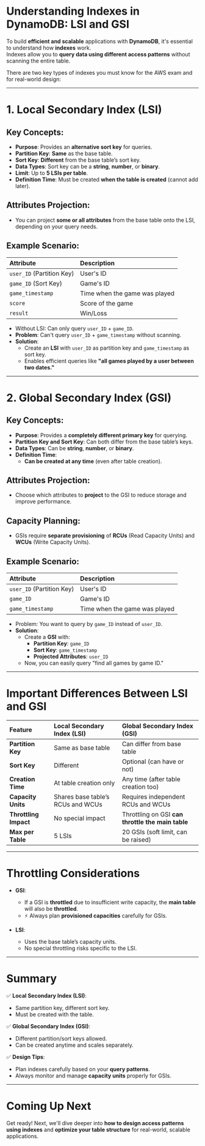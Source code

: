 # **Understanding Indexes in DynamoDB: LSI and GSI**

To build **efficient and scalable** applications with **DynamoDB**, it's essential to understand how **indexes** work.  
Indexes allow you to **query data using different access patterns** without scanning the entire table.

There are two key types of indexes you must know for the AWS exam and for real-world design:

---

# **1. Local Secondary Index (LSI)**

## **Key Concepts:**
- **Purpose**: Provides an **alternative sort key** for queries.
- **Partition Key**: **Same** as the base table.
- **Sort Key**: **Different** from the base table’s sort key.
- **Data Types**: Sort key can be a **string**, **number**, or **binary**.
- **Limit**: Up to **5 LSIs per table**.
- **Definition Time**: Must be created **when the table is created** (cannot add later).

## **Attributes Projection:**
- You can project **some or all attributes** from the base table onto the LSI, depending on your query needs.

## **Example Scenario:**

| Attribute         | Description |
|:------------------|:------------|
| `user_ID` (Partition Key) | User's ID |
| `game_ID` (Sort Key) | Game's ID |
| `game_timestamp` | Time when the game was played |
| `score` | Score of the game |
| `result` | Win/Loss |

- Without LSI: Can only query `user_ID` + `game_ID`.
- **Problem**: Can't query `user_ID` + `game_timestamp` without scanning.
- **Solution**:  
  - Create an **LSI** with `user_ID` as partition key and `game_timestamp` as sort key.
  - Enables efficient queries like **"all games played by a user between two dates."**

---

# **2. Global Secondary Index (GSI)**

## **Key Concepts:**
- **Purpose**: Provides a **completely different primary key** for querying.
- **Partition Key and Sort Key**: Can both differ from the base table’s keys.
- **Data Types**: Can be **string**, **number**, or **binary**.
- **Definition Time**:  
  - **Can be created at any time** (even after table creation).

## **Attributes Projection:**
- Choose which attributes to **project** to the GSI to reduce storage and improve performance.

## **Capacity Planning:**
- GSIs require **separate provisioning** of **RCUs** (Read Capacity Units) and **WCUs** (Write Capacity Units).

## **Example Scenario:**

| Attribute         | Description |
|:------------------|:------------|
| `user_ID` (Partition Key) | User's ID |
| `game_ID` | Game's ID |
| `game_timestamp` | Time when the game was played |

- Problem: You want to query by `game_ID` instead of `user_ID`.
- **Solution**:
  - Create a **GSI** with:
    - **Partition Key**: `game_ID`
    - **Sort Key**: `game_timestamp`
    - **Projected Attributes**: `user_ID`
  - Now, you can easily query "find all games by game ID."

---

# **Important Differences Between LSI and GSI**

| Feature | Local Secondary Index (LSI) | Global Secondary Index (GSI) |
|:--------|:-----------------------------|:-----------------------------|
| **Partition Key** | Same as base table | Can differ from base table |
| **Sort Key** | Different | Optional (can have or not) |
| **Creation Time** | At table creation only | Any time (after table creation too) |
| **Capacity Units** | Shares base table’s RCUs and WCUs | Requires independent RCUs and WCUs |
| **Throttling Impact** | No special impact | Throttling on GSI **can throttle the main table** |
| **Max per Table** | 5 LSIs | 20 GSIs (soft limit, can be raised) |

---

# **Throttling Considerations**

- **GSI**:  
  - If a GSI is **throttled** due to insufficient write capacity, the **main table** will also be **throttled**.
  - ⚡ Always plan **provisioned capacities** carefully for GSIs.
  
- **LSI**:  
  - Uses the base table’s capacity units.
  - No special throttling risks specific to the LSI.

---

# **Summary**

✅ **Local Secondary Index (LSI)**:  
- Same partition key, different sort key.
- Must be created with the table.

✅ **Global Secondary Index (GSI)**:  
- Different partition/sort keys allowed.
- Can be created anytime and scales separately.

✅ **Design Tips**:
- Plan indexes carefully based on your **query patterns**.
- Always monitor and manage **capacity units** properly for GSIs.

---

# **Coming Up Next**

Get ready! Next, we'll dive deeper into **how to design access patterns using indexes** and **optimize your table structure** for real-world, scalable applications.